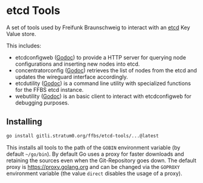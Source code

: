 # etcd Tools

A set of tools used by Freifunk Braunschweig to interact with an [etcd](https://etcd.io) Key Value store.

This includes:
- etcdconfigweb ([Godoc](https://pkg.go.dev/gitli.stratum0.org/ffbs/etcd-tools/etcdconfigweb)) to provide a HTTP server for querying node configurations and inserting new nodes into etcd.
- concentratorconfig ([Godoc](https://pkg.go.dev/gitli.stratum0.org/ffbs/etcd-tools/concentratorconfig)) retrieves the list of nodes from the etcd and updates the wireguard interface accordingly.
- etcdutility ([Godoc](https://pkg.go.dev/gitli.stratum0.org/ffbs/etcd-tools/etcdutility)) is a command line utility with specialized functions for the FFBS etcd instance.
- webutility ([Godoc](https://pkg.go.dev/gitli.stratum0.org/ffbs/etcd-tools/webutility)) is an basic client to interact with etcdconfigweb for debugging purposes.

## Installing

```sh
go install gitli.stratum0.org/ffbs/etcd-tools/...@latest
```

This installs all tools to the path of the `GOBIN` environment variable (by default `~/go/bin`). By default Go uses a proxy for faster downloads and retaining the sources even when the Git-Repository goes down. The default proxy is https://proxy.golang.org and can be changed via the `GOPROXY` environment variable (the value `direct` disables the usage of a proxy).
